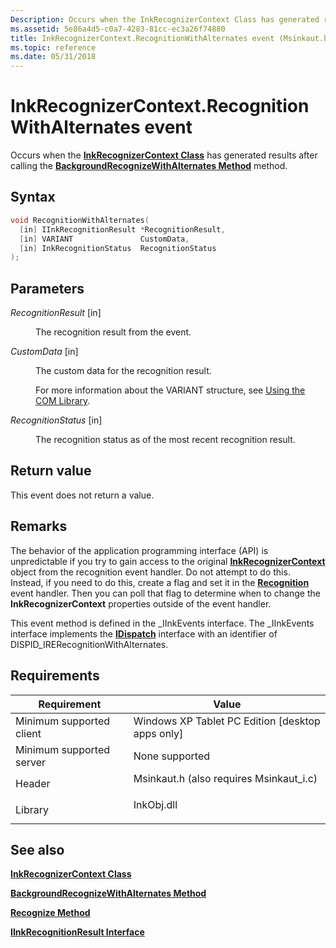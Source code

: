 ```yaml
---
Description: Occurs when the InkRecognizerContext Class has generated results after calling the BackgroundRecognizeWithAlternates Method method.
ms.assetid: 5e86a4d5-c0a7-4283-81cc-ec3a26f74880
title: InkRecognizerContext.RecognitionWithAlternates event (Msinkaut.h)
ms.topic: reference
ms.date: 05/31/2018
---
```


# InkRecognizerContext.RecognitionWithAlternates event

Occurs when the [**InkRecognizerContext Class**](inkrecognizercontext-class.md) has generated results after calling the [**BackgroundRecognizeWithAlternates Method**](/windows/desktop/api/msinkaut/nf-msinkaut-iinkrecognizercontext-backgroundrecognizewithalternates) method.

## Syntax


```C++
void RecognitionWithAlternates(
  [in] IInkRecognitionResult *RecognitionResult,
  [in] VARIANT               CustomData,
  [in] InkRecognitionStatus  RecognitionStatus
);
```



## Parameters

<dl> <dt>

*RecognitionResult* \[in\]
</dt> <dd>

The recognition result from the event.

</dd> <dt>

*CustomData* \[in\]
</dt> <dd>

The custom data for the recognition result.

For more information about the VARIANT structure, see [Using the COM Library](using-the-com-library.md).

</dd> <dt>

*RecognitionStatus* \[in\]
</dt> <dd>

The recognition status as of the most recent recognition result.

</dd> </dl>

## Return value

This event does not return a value.

## Remarks

The behavior of the application programming interface (API) is unpredictable if you try to gain access to the original [**InkRecognizerContext**](inkrecognizercontext-class.md) object from the recognition event handler. Do not attempt to do this. Instead, if you need to do this, create a flag and set it in the [**Recognition**](inkrecognizercontext-recognition.md) event handler. Then you can poll that flag to determine when to change the **InkRecognizerContext** properties outside of the event handler.

This event method is defined in the \_IInkEvents interface. The \_IInkEvents interface implements the [**IDispatch**](/windows/win32/api/oaidl/nn-oaidl-idispatch) interface with an identifier of DISPID\_IRERecognitionWithAlternates.

## Requirements



| Requirement | Value |
|-------------------------------------|---------------------------------------------------------------------------------------------------------------------|
| Minimum supported client<br/> | Windows XP Tablet PC Edition \[desktop apps only\]<br/>                                                       |
| Minimum supported server<br/> | None supported<br/>                                                                                           |
| Header<br/>                   | <dl> <dt>Msinkaut.h (also requires Msinkaut\_i.c)</dt> </dl> |
| Library<br/>                  | <dl> <dt>InkObj.dll</dt> </dl>                               |



## See also

<dl> <dt>

[**InkRecognizerContext Class**](inkrecognizercontext-class.md)
</dt> <dt>

[**BackgroundRecognizeWithAlternates Method**](/windows/desktop/api/msinkaut/nf-msinkaut-iinkrecognizercontext-backgroundrecognizewithalternates)
</dt> <dt>

[**Recognize Method**](/windows/desktop/api/msinkaut/nf-msinkaut-iinkrecognizercontext-recognize)
</dt> <dt>

[**IInkRecognitionResult Interface**](/windows/desktop/api/msinkaut/nn-msinkaut-iinkrecognitionresult)
</dt> </dl>

 

